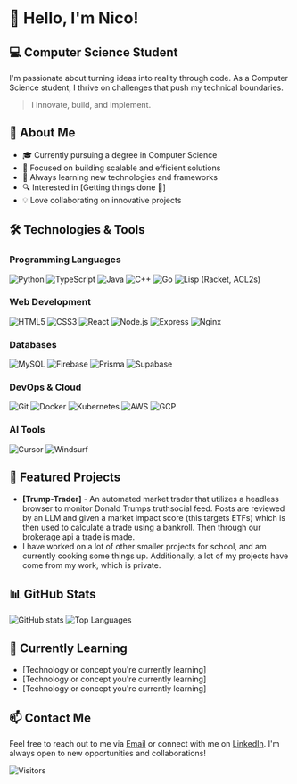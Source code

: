 # 👋 Hello, I'm Nico!

## 💻 Computer Science Student 

I'm passionate about turning ideas into reality through code. As a Computer Science student, I thrive on challenges that push my technical boundaries.

> I innovate, build, and implement.

## 🎯 About Me

- 🎓 Currently pursuing a degree in Computer Science
- 🚀 Focused on building scalable and efficient solutions
- 🌱 Always learning new technologies and frameworks
- 🔍 Interested in [Getting things done 💯]
- 💡 Love collaborating on innovative projects

## 🛠️ Technologies & Tools

### Programming Languages
![Python](https://img.shields.io/badge/-Python-3776AB?style=flat&logo=python&logoColor=white)
![TypeScript](https://img.shields.io/badge/-TypeScript-3178C6?style=flat&logo=typescript&logoColor=white)
![Java](https://img.shields.io/badge/-Java-ED8B00?style=flat&logo=java&logoColor=white)
![C++](https://img.shields.io/badge/-C++-00599C?style=flat&logo=c%2B%2B&logoColor=white)
![Go](https://img.shields.io/badge/-Go-00ADD8?style=flat&logo=go&logoColor=white)
![Lisp](https://img.shields.io/badge/-Lisp-000000?style=flat&logo=lisp&logoColor=white) (Racket, ACL2s)

### Web Development
![HTML5](https://img.shields.io/badge/-HTML5-E34F26?style=flat&logo=html5&logoColor=white)
![CSS3](https://img.shields.io/badge/-CSS3-1572B6?style=flat&logo=css3&logoColor=white)
![React](https://img.shields.io/badge/-React-61DAFB?style=flat&logo=react&logoColor=black)
![Node.js](https://img.shields.io/badge/-Node.js-339933?style=flat&logo=node.js&logoColor=white)
![Express](https://img.shields.io/badge/-Express-000000?style=flat&logo=express&logoColor=white)
![Nginx](https://img.shields.io/badge/-Nginx-009639?style=flat&logo=nginx&logoColor=white)

### Databases
![MySQL](https://img.shields.io/badge/-MySQL-4479A1?style=flat&logo=mysql&logoColor=white)
![Firebase](https://img.shields.io/badge/-Firebase-FFCA28?style=flat&logo=firebase&logoColor=black)
![Prisma](https://img.shields.io/badge/-Prisma-2D3748?style=flat&logo=prisma&logoColor=white)
![Supabase](https://img.shields.io/badge/-Supabase-3ECF8E?style=flat&logo=supabase&logoColor=white)

### DevOps & Cloud
![Git](https://img.shields.io/badge/-Git-F05032?style=flat&logo=git&logoColor=white)
![Docker](https://img.shields.io/badge/-Docker-2496ED?style=flat&logo=docker&logoColor=white)
![Kubernetes](https://img.shields.io/badge/-Kubernetes-326CE5?style=flat&logo=kubernetes&logoColor=white)
![AWS](https://img.shields.io/badge/-AWS-232F3E?style=flat&logo=amazon-aws&logoColor=white)
![GCP](https://img.shields.io/badge/-GCP-4285F4?style=flat&logo=google-cloud&logoColor=white)

### AI Tools
![Cursor](https://img.shields.io/badge/-Cursor-4285F4?style=flat&logo=cursor&logoColor=white)
![Windsurf](https://img.shields.io/badge/-Windsurf-00ADD8?style=flat&logo=windsurf&logoColor=white)

## 🚀 Featured Projects

<!-- You can replace these with your actual projects -->
- **[Trump-Trader]** - An automated market trader that utilizes a headless browser to monitor Donald Trumps truthsocial feed. Posts are reviewed by an LLM and given a market impact score (this targets ETFs) which is then used to calculate a trade using a bankroll. Then through our brokerage api a trade is made. 
- I have worked on a lot of other smaller projects for school, and am currently cooking some things up. Additionally, a lot of my projects have come from my work, which is private. 

## 📊 GitHub Stats

![GitHub stats](https://github-readme-stats.vercel.app/api?username=narraje&show_icons=true&theme=radical)
![Top Languages](https://github-readme-stats.vercel.app/api/top-langs/?username=narraje&layout=compact&theme=radical)

## 🌱 Currently Learning

- [Technology or concept you're currently learning]
- [Technology or concept you're currently learning]
- [Technology or concept you're currently learning]

## 📫 Contact Me

Feel free to reach out to me via [Email](mailto:YOUR_EMAIL) or connect with me on [LinkedIn](https://www.linkedin.com/in/narraje). I'm always open to new opportunities and collaborations!

![Visitors](https://visitor-badge.glitch.me/badge?page_id=narraje.narraje)

